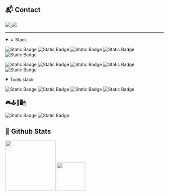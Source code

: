 ## 📬 Contact
<a href="https://www.linkedin.com/in/tobias-mønster-madsen" target="_blank">
  <img src="https://img.shields.io/badge/LinkedIn-0077B5?style=for-the-badge&logo=linkedin&logoColor=white" />
</a>

<a href="https://twitter.com/madsenmm" target="_blank">
  <img src="https://img.shields.io/twitter/url?url=https%3A%2F%2Ftwitter.com%2Fmadsenmm&style=for-the-badge&logo=X&logoColor=white&label=(formerly%20Twitter)&labelColor=black&color=black" />

  <!--<img src="https://img.shields.io/badge/Twitter-1DA1F2?style=for-the-badge&logo=twitter&logoColor=white" />-->
</a>

<hr />

<details open>
  <summary>⚔ Stack</summary>

  ![Static Badge](https://img.shields.io/badge/TypeScript-007ACC?style=for-the-badge&logo=typescript&logoColor=white)
  ![Static Badge](https://img.shields.io/badge/JavaScript-F7DF1E?style=for-the-badge&logo=javascript&logoColor=black)
  ![Static Badge](https://shields.io/badge/react-black?logo=react&style=for-the-badge)
  ![Static Badge](https://img.shields.io/badge/PHP-777BB4?style=for-the-badge&logo=php&logoColor=white)
  ![Static Badge](https://img.shields.io/badge/liquid-6DB33F?style=for-the-badge&logo=liquid&logoColor=white)
  
  ![Static Badge](https://img.shields.io/badge/HTML5-E34F26?style=for-the-badge&logo=html5&logoColor=white)
  ![Static Badge](https://img.shields.io/badge/CSS-239120?&style=for-the-badge&logo=css3&logoColor=white)
  ![Static Badge](https://img.shields.io/badge/TailwindCSS-38B2AC?style=for-the-badge&logo=tailwind-css&logoColor=white)
  ![Static Badge](https://img.shields.io/badge/Node.js-43853D?style=for-the-badge&logo=node.js&logoColor=white)
  ![Static Badge](https://img.shields.io/badge/graphql-fb86cd?style=for-the-badge&logo=graphql&logoColor=white)
</details>

<details open>
  <summary>Tools stack</summary>

  ![Static Badge](https://img.shields.io/badge/Visual_Studio_Code-0078D4?style=for-the-badge&logo=visual%20studio%20code&logoColor=white)
  ![Static Badge](https://img.shields.io/badge/Warp-01a4ff?style=for-the-badge&logo=warp&logoColor=white)
  ![Static Badge](https://img.shields.io/badge/GitHub-100000?style=for-the-badge&logo=github&logoColor=white)
  ![Static Badge](https://img.shields.io/badge/Slack-4A154B?style=for-the-badge&logo=slack&logoColor=white)
</details>

### 🎮🕹️👾🖥️🖱
![Static Badge](https://img.shields.io/badge/Origin-f3803e?style=for-the-badge&logo=origin&logoColor=white)
![Static Badge](https://img.shields.io/badge/Steam-000000?style=for-the-badge&logo=steam&logoColor=white)

## 🎉 Github Stats
<div align="left">
  <picture height="160em">
    <source
      srcset="https://github-readme-stats-tmmgrafikr.vercel.app/api?username=tmmgrafikr&show_icons=true&include_all_commits=true&show=[prs_merged]&custom_title=Stats&theme=nord&role=OWNER,ORGANIZATION_MEMBER,COLLABORATOR&count_private=true"
      media="(prefers-color-scheme: dark)"
    />
    <source
      srcset="https://github-readme-stats-tmmgrafikr.vercel.app/api?username=tmmgrafikr&show_icons=true&include_all_commits=true&show=[prs_merged]&custom_title=Stats&theme=swift&role=OWNER,ORGANIZATION_MEMBER,COLLABORATOR&count_private=true"
      media="(prefers-color-scheme: light), (prefers-color-scheme: no-preference)"
    />
    <img height="160em" src="https://github-readme-stats-tmmgrafikr.vercel.app/api?username=tmmgrafikr&custom_title=Stats&show_icons=true&role=OWNER,ORGANIZATION_MEMBER,COLLABORATOR&count_private=true" />
  </picture>

  <img height="90em" src="https://github-readme-stats-tmmgrafikr.vercel.app/api/top-langs/?username=tmmgrafikr&layout=compact&theme=nord&role=OWNER,ORGANIZATION_MEMBER,COLLABORATOR&count_private=true" />
</div>

<!--
**tmmgrafikr/tmmgrafikr** is a ✨ _special_ ✨ repository because its `README.md` (this file) appears on your GitHub profile.

Here are some ideas to get you started:

- 🔭 I’m currently working on ...
- 🌱 I’m currently learning ...
- 👯 I’m looking to collaborate on ...
- 🤔 I’m looking for help with ...
- 💬 Ask me about ...
- 📫 How to reach me: ...
- 😄 Pronouns: ...
- ⚡ Fun fact: ...
-->
